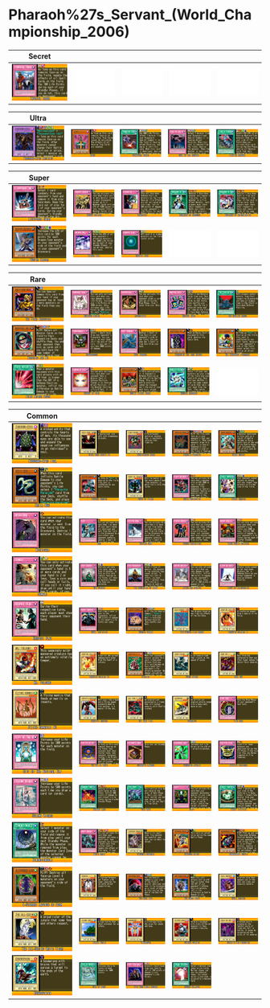 # Pharaoh%27s_Servant_(World_Championship_2006)

|Secret| | | | |
|---|---|---|---|---|
|[![Imperial Order ](../images/WC6-EN/0767-ImperialOrder-WC6-EN-VG.png)](https://yugipedia.com/wiki/Imperial_Order_(World_Championship_2006))|![Blank](../images/Blank.png)|![Blank](../images/Blank.png)|![Blank](../images/Blank.png)|![Blank](../images/Blank.png)|

|Ultra| | | | |
|---|---|---|---|---|
|[![Thousand-Eyes Restrict ](../images/WC6-EN/0594-ThousandEyesRestrict-WC6-EN-VG.png)](https://yugipedia.com/wiki/Thousand-Eyes_Restrict_(World_Championship_2006))|[![Jinzo ](../images/WC6-EN/0612-Jinzo-WC6-EN-VG.png)](https://yugipedia.com/wiki/Jinzo_(World_Championship_2006))|[![Premature Burial ](../images/WC6-EN/0773-PrematureBurial-WC6-EN-VG.png)](https://yugipedia.com/wiki/Premature_Burial_(World_Championship_2006))|[![Call of the Haunted ](../images/WC6-EN/0793-CalloftheHaunted-WC6-EN-VG.png)](https://yugipedia.com/wiki/Call_of_the_Haunted_(World_Championship_2006))|[![Limiter Removal ](../images/WC6-EN/0884-LimiterRemoval-WC6-EN-VG.png)](https://yugipedia.com/wiki/Limiter_Removal_(World_Championship_2006))|

|Super| | | | |
|---|---|---|---|---|
|[![Lightforce Sword ](../images/WC6-EN/0650-LightforceSword-WC6-EN-VG.png)](https://yugipedia.com/wiki/Lightforce_Sword_(World_Championship_2006))|[![Backup Soldier ](../images/WC6-EN/0762-BackupSoldier-WC6-EN-VG.png)](https://yugipedia.com/wiki/Backup_Soldier_(World_Championship_2006))|[![Ceasefire ](../images/WC6-EN/0764-Ceasefire-WC6-EN-VG.png)](https://yugipedia.com/wiki/Ceasefire_(World_Championship_2006))|[![Nobleman of Crossout ](../images/WC6-EN/0770-NoblemanofCrossout-WC6-EN-VG.png)](https://yugipedia.com/wiki/Nobleman_of_Crossout_(World_Championship_2006))|[![Nobleman of Extermination ](../images/WC6-EN/0771-NoblemanofExtermination-WC6-EN-VG.png)](https://yugipedia.com/wiki/Nobleman_of_Extermination_(World_Championship_2006))|
|[![Buster Blader ](../images/WC6-EN/0787-BusterBlader-WC6-EN-VG.png)](https://yugipedia.com/wiki/Buster_Blader_(World_Championship_2006))|[![Mirror Wall ](../images/WC6-EN/0796-MirrorWall-WC6-EN-VG.png)](https://yugipedia.com/wiki/Mirror_Wall_(World_Championship_2006))|[![Gravity Bind ](../images/WC6-EN/0889-GravityBind-WC6-EN-VG.png)](https://yugipedia.com/wiki/Gravity_Bind_(World_Championship_2006))|![Blank](../images/Blank.png)|![Blank](../images/Blank.png)|

|Rare| | | | |
|---|---|---|---|---|
|[![The Fiend Megacyber ](../images/WC6-EN/0615-TheFiendMegacyber-WC6-EN-VG.png)](https://yugipedia.com/wiki/The_Fiend_Megacyber_(World_Championship_2006))|[![Numinous Healer ](../images/WC6-EN/0755-NuminousHealer-WC6-EN-VG.png)](https://yugipedia.com/wiki/Numinous_Healer_(World_Championship_2006))|[![Appropriate ](../images/WC6-EN/0756-Appropriate-WC6-EN-VG.png)](https://yugipedia.com/wiki/Appropriate_(World_Championship_2006))|[![Magical Hats ](../images/WC6-EN/0769-MagicalHats-WC6-EN-VG.png)](https://yugipedia.com/wiki/Magical_Hats_(World_Championship_2006))|[![The Shallow Grave ](../images/WC6-EN/0772-TheShallowGrave-WC6-EN-VG.png)](https://yugipedia.com/wiki/The_Shallow_Grave_(World_Championship_2006))|
|[![Morphing Jar #2 ](../images/WC6-EN/0774-MorphingJar2-WC6-EN-VG.png)](https://yugipedia.com/wiki/Morphing_Jar_2_(World_Championship_2006))|[![Graverobber ](../images/WC6-EN/0789-Graverobber-WC6-EN-VG.png)](https://yugipedia.com/wiki/Graverobber_(World_Championship_2006))|[![Dust Tornado ](../images/WC6-EN/0792-DustTornado-WC6-EN-VG.png)](https://yugipedia.com/wiki/Dust_Tornado_(World_Championship_2006))|[![Gearfried the Iron Knight ](../images/WC6-EN/0839-GearfriedtheIronKnight-WC6-EN-VG.png)](https://yugipedia.com/wiki/Gearfried_the_Iron_Knight_(World_Championship_2006))|[![The Legendary Fisherman ](../images/WC6-EN/0847-TheLegendaryFisherman-WC6-EN-VG.png)](https://yugipedia.com/wiki/The_Legendary_Fisherman_(World_Championship_2006))|
|[![Fairy Meteor Crush ](../images/WC6-EN/0883-FairyMeteorCrush-WC6-EN-VG.png)](https://yugipedia.com/wiki/Fairy_Meteor_Crush_(World_Championship_2006))|[![Shadow of Eyes ](../images/WC6-EN/0890-ShadowofEyes-WC6-EN-VG.png)](https://yugipedia.com/wiki/Shadow_of_Eyes_(World_Championship_2006))|[![Goblin Attack Force ](../images/WC6-EN/0900-GoblinAttackForce-WC6-EN-VG.png)](https://yugipedia.com/wiki/Goblin_Attack_Force_(World_Championship_2006))|[![Monster Recovery ](../images/WC6-EN/0907-MonsterRecovery-WC6-EN-VG.png)](https://yugipedia.com/wiki/Monster_Recovery_(World_Championship_2006))|![Blank](../images/Blank.png)|

|Common| | | | |
|---|---|---|---|---|
|[![Thousand-Eyes Idol ](../images/WC6-EN/0593-ThousandEyesIdol-WC6-EN-VG.png)](https://yugipedia.com/wiki/Thousand-Eyes_Idol_(World_Championship_2006))|[![Steel Ogre Grotto #2 ](../images/WC6-EN/0595-SteelOgreGrotto2-WC6-EN-VG.png)](https://yugipedia.com/wiki/Steel_Ogre_Grotto_2_(World_Championship_2006))|[![Three-Headed Geedo ](../images/WC6-EN/0606-ThreeHeadedGeedo-WC6-EN-VG.png)](https://yugipedia.com/wiki/Three-Headed_Geedo_(World_Championship_2006))|[![Parasite Paracide ](../images/WC6-EN/0625-ParasiteParacide-WC6-EN-VG.png)](https://yugipedia.com/wiki/Parasite_Paracide_(World_Championship_2006))|[![Sword Hunter ](../images/WC6-EN/0630-SwordHunter-WC6-EN-VG.png)](https://yugipedia.com/wiki/Sword_Hunter_(World_Championship_2006))|
|[![Drill Bug ](../images/WC6-EN/0631-DrillBug-WC6-EN-VG.png)](https://yugipedia.com/wiki/Drill_Bug_(World_Championship_2006))|[![Deepsea Warrior ](../images/WC6-EN/0632-DeepseaWarrior-WC6-EN-VG.png)](https://yugipedia.com/wiki/Deepsea_Warrior_(World_Championship_2006))|[![Beast of Talwar ](../images/WC6-EN/0638-BeastofTalwar-WC6-EN-VG.png)](https://yugipedia.com/wiki/Beast_of_Talwar_(World_Championship_2006))|[![Chain Destruction ](../images/WC6-EN/0654-ChainDestruction-WC6-EN-VG.png)](https://yugipedia.com/wiki/Chain_Destruction_(World_Championship_2006))|[![Insect Barrier ](../images/WC6-EN/0665-InsectBarrier-WC6-EN-VG.png)](https://yugipedia.com/wiki/Insect_Barrier_(World_Championship_2006))|
|[![Michizure ](../images/WC6-EN/0752-Michizure-WC6-EN-VG.png)](https://yugipedia.com/wiki/Michizure_(World_Championship_2006))|[![Gust ](../images/WC6-EN/0753-Gust-WC6-EN-VG.png)](https://yugipedia.com/wiki/Gust_(World_Championship_2006))|[![Driving Snow ](../images/WC6-EN/0754-DrivingSnow-WC6-EN-VG.png)](https://yugipedia.com/wiki/Driving_Snow_(World_Championship_2006))|[![Forced Requisition ](../images/WC6-EN/0757-ForcedRequisition-WC6-EN-VG.png)](https://yugipedia.com/wiki/Forced_Requisition_(World_Championship_2006))|[![Minor Goblin Official ](../images/WC6-EN/0758-MinorGoblinOfficial-WC6-EN-VG.png)](https://yugipedia.com/wiki/Minor_Goblin_Official_(World_Championship_2006))|
|[![Gamble ](../images/WC6-EN/0759-Gamble-WC6-EN-VG.png)](https://yugipedia.com/wiki/Gamble_(World_Championship_2006))|[![DNA Surgery ](../images/WC6-EN/0760-DNASurgery-WC6-EN-VG.png)](https://yugipedia.com/wiki/DNA_Surgery_(World_Championship_2006))|[![The Regulation of Tribe ](../images/WC6-EN/0761-TheRegulationofTribe-WC6-EN-VG.png)](https://yugipedia.com/wiki/The_Regulation_of_Tribe_(World_Championship_2006))|[![Attack and Receive ](../images/WC6-EN/0763-AttackandReceive-WC6-EN-VG.png)](https://yugipedia.com/wiki/Attack_and_Receive_(World_Championship_2006))|[![Light of Intervention ](../images/WC6-EN/0765-LightofIntervention-WC6-EN-VG.png)](https://yugipedia.com/wiki/Light_of_Intervention_(World_Championship_2006))|
|[![Respect Play ](../images/WC6-EN/0766-RespectPlay-WC6-EN-VG.png)](https://yugipedia.com/wiki/Respect_Play_(World_Championship_2006))|[![Skull Invitation ](../images/WC6-EN/0768-SkullInvitation-WC6-EN-VG.png)](https://yugipedia.com/wiki/Skull_Invitation_(World_Championship_2006))|[![Bubonic Vermin ](../images/WC6-EN/0775-BubonicVermin-WC6-EN-VG.png)](https://yugipedia.com/wiki/Bubonic_Vermin_(World_Championship_2006))|[![Twin-Headed Fire Dragon ](../images/WC6-EN/0776-TwinHeadedFireDragon-WC6-EN-VG.png)](https://yugipedia.com/wiki/Twin-Headed_Fire_Dragon_(World_Championship_2006))|[![Darkfire Soldier #1 ](../images/WC6-EN/0777-DarkfireSoldier1-WC6-EN-VG.png)](https://yugipedia.com/wiki/Darkfire_Soldier_1_(World_Championship_2006))|
|[![Mr. Volcano ](../images/WC6-EN/0778-MrVolcano-WC6-EN-VG.png)](https://yugipedia.com/wiki/Mr._Volcano_(World_Championship_2006))|[![Darkfire Soldier #2 ](../images/WC6-EN/0779-DarkfireSoldier2-WC6-EN-VG.png)](https://yugipedia.com/wiki/Darkfire_Soldier_2_(World_Championship_2006))|[![Kiseitai ](../images/WC6-EN/0780-Kiseitai-WC6-EN-VG.png)](https://yugipedia.com/wiki/Kiseitai_(World_Championship_2006))|[![Cyber Falcon ](../images/WC6-EN/0781-CyberFalcon-WC6-EN-VG.png)](https://yugipedia.com/wiki/Cyber_Falcon_(World_Championship_2006))|[![Dark Bat ](../images/WC6-EN/0782-DarkBat-WC6-EN-VG.png)](https://yugipedia.com/wiki/Dark_Bat_(World_Championship_2006))|
|[![Flying Kamakiri #2 ](../images/WC6-EN/0783-FlyingKamakiri2-WC6-EN-VG.png)](https://yugipedia.com/wiki/Flying_Kamakiri_2_(World_Championship_2006))|[![Harpie's Brother ](../images/WC6-EN/0784-HarpiesBrother-WC6-EN-VG.png)](https://yugipedia.com/wiki/Harpie%27s_Brother_(World_Championship_2006))|[![Oni Tank T-34 ](../images/WC6-EN/0785-OniTankT34-WC6-EN-VG.png)](https://yugipedia.com/wiki/Oni_Tank_T-34_(World_Championship_2006))|[![Overdrive ](../images/WC6-EN/0786-Overdrive-WC6-EN-VG.png)](https://yugipedia.com/wiki/Overdrive_(World_Championship_2006))|[![Time Seal ](../images/WC6-EN/0788-TimeSeal-WC6-EN-VG.png)](https://yugipedia.com/wiki/Time_Seal_(World_Championship_2006))|
|[![Gift of The Mystical Elf ](../images/WC6-EN/0790-GiftofTheMysticalElf-WC6-EN-VG.png)](https://yugipedia.com/wiki/Gift_of_The_Mystical_Elf_(World_Championship_2006))|[![The Eye of Truth ](../images/WC6-EN/0791-TheEyeofTruth-WC6-EN-VG.png)](https://yugipedia.com/wiki/The_Eye_of_Truth_(World_Championship_2006))|[![Solomon's Lawbook ](../images/WC6-EN/0794-SolomonsLawbook-WC6-EN-VG.png)](https://yugipedia.com/wiki/Solomon%27s_Lawbook_(World_Championship_2006))|[![Enchanted Javelin ](../images/WC6-EN/0795-EnchantedJavelin-WC6-EN-VG.png)](https://yugipedia.com/wiki/Enchanted_Javelin_(World_Championship_2006))|[![Infinite Dismissal ](../images/WC6-EN/0869-InfiniteDismissal-WC6-EN-VG.png)](https://yugipedia.com/wiki/Infinite_Dismissal_(World_Championship_2006))|
|[![Solemn Wishes ](../images/WC6-EN/0880-SolemnWishes-WC6-EN-VG.png)](https://yugipedia.com/wiki/Solemn_Wishes_(World_Championship_2006))|[![Burning Land ](../images/WC6-EN/0881-BurningLand-WC6-EN-VG.png)](https://yugipedia.com/wiki/Burning_Land_(World_Championship_2006))|[![Cold Wave ](../images/WC6-EN/0882-ColdWave-WC6-EN-VG.png)](https://yugipedia.com/wiki/Cold_Wave_(World_Championship_2006))|[![Shift ](../images/WC6-EN/0885-Shift-WC6-EN-VG.png)](https://yugipedia.com/wiki/Shift_(World_Championship_2006))|[![Insect Imitation ](../images/WC6-EN/0886-InsectImitation-WC6-EN-VG.png)](https://yugipedia.com/wiki/Insect_Imitation_(World_Championship_2006))|
|[![Dimensionhole ](../images/WC6-EN/0887-Dimensionhole-WC6-EN-VG.png)](https://yugipedia.com/wiki/Dimensionhole_(World_Championship_2006))|[![Magic Drain ](../images/WC6-EN/0888-MagicDrain-WC6-EN-VG.png)](https://yugipedia.com/wiki/Magic_Drain_(World_Championship_2006))|[![Girochin Kuwagata ](../images/WC6-EN/0891-GirochinKuwagata-WC6-EN-VG.png)](https://yugipedia.com/wiki/Girochin_Kuwagata_(World_Championship_2006))|[![Hayabusa Knight ](../images/WC6-EN/0892-HayabusaKnight-WC6-EN-VG.png)](https://yugipedia.com/wiki/Hayabusa_Knight_(World_Championship_2006))|[![Bombardment Beetle ](../images/WC6-EN/0893-BombardmentBeetle-WC6-EN-VG.png)](https://yugipedia.com/wiki/Bombardment_Beetle_(World_Championship_2006))|
|[![4-Starred Ladybug of Doom ](../images/WC6-EN/0894-4StarredLadybugofDoom-WC6-EN-VG.png)](https://yugipedia.com/wiki/4-Starred_Ladybug_of_Doom_(World_Championship_2006))|[![Gradius ](../images/WC6-EN/0895-Gradius-WC6-EN-VG.png)](https://yugipedia.com/wiki/Gradius_(World_Championship_2006))|[![Red-Moon Baby ](../images/WC6-EN/0896-RedMoonBaby-WC6-EN-VG.png)](https://yugipedia.com/wiki/Red-Moon_Baby_(World_Championship_2006))|[![Mad Sword Beast ](../images/WC6-EN/0897-MadSwordBeast-WC6-EN-VG.png)](https://yugipedia.com/wiki/Mad_Sword_Beast_(World_Championship_2006))|[![Skull Mariner ](../images/WC6-EN/0898-SkullMariner-WC6-EN-VG.png)](https://yugipedia.com/wiki/Skull_Mariner_(World_Championship_2006))|
|[![The All-Seeing White Tiger ](../images/WC6-EN/0899-TheAllSeeingWhiteTiger-WC6-EN-VG.png)](https://yugipedia.com/wiki/The_All-Seeing_White_Tiger_(World_Championship_2006))|[![Island Turtle ](../images/WC6-EN/0901-IslandTurtle-WC6-EN-VG.png)](https://yugipedia.com/wiki/Island_Turtle_(World_Championship_2006))|[![Wingweaver ](../images/WC6-EN/0902-Wingweaver-WC6-EN-VG.png)](https://yugipedia.com/wiki/Wingweaver_(World_Championship_2006))|[![Science Soldier ](../images/WC6-EN/0903-ScienceSoldier-WC6-EN-VG.png)](https://yugipedia.com/wiki/Science_Soldier_(World_Championship_2006))|[![Souls of the Forgotten ](../images/WC6-EN/0904-SoulsoftheForgotten-WC6-EN-VG.png)](https://yugipedia.com/wiki/Souls_of_the_Forgotten_(World_Championship_2006))|
|[![Dokuroyaiba ](../images/WC6-EN/0905-Dokuroyaiba-WC6-EN-VG.png)](https://yugipedia.com/wiki/Dokuroyaiba_(World_Championship_2006))|[![Rain of Mercy ](../images/WC6-EN/0906-RainofMercy-WC6-EN-VG.png)](https://yugipedia.com/wiki/Rain_of_Mercy_(World_Championship_2006))|[![Type Zero Magic Crusher ](../images/WC6-EN/0908-TypeZeroMagicCrusher-WC6-EN-VG.png)](https://yugipedia.com/wiki/Type_Zero_Magic_Crusher_(World_Championship_2006))|[![Ground Collapse ](../images/WC6-EN/0914-GroundCollapse-WC6-EN-VG.png)](https://yugipedia.com/wiki/Ground_Collapse_(World_Championship_2006))